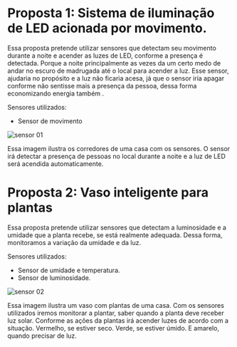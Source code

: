 # Proposta 1: Sistema de iluminação de LED acionada por movimento.

Essa proposta pretende utilizar sensores que detectam seu movimento durante a noite e acender as luzes de LED, conforme a presença é detectada. Porque a noite principalmente as vezes da um certo medo de andar no escuro de madrugada até o local para acender a luz. Esse sensor, ajudaria no propósito e a luz não ficaria acesa, já que o sensor iria apagar conforme não sentisse mais a presença da pessoa, dessa forma economizando energia também .

Sensores utilizados:
- Sensor de movimento

![sensor 01](https://user-images.githubusercontent.com/70977967/170621151-aab002d2-3cce-438d-92e8-a6300278d2ae.png)


Essa imagem ilustra os corredores de uma casa com os sensores. O sensor irá detectar a presença de pessoas no local durante a noite e a luz de LED será acendida automaticamente.

# Proposta 2: Vaso inteligente para plantas

Essa proposta pretende utilizar sensores que detectam a luminosidade e a umidade que a planta recebe, se está realmente adequada. Dessa forma, monitoramos a variação da umidade e da luz.

Sensores utilizados:
- Sensor de umidade e temperatura.
- Sensor de luminosidade.

![sensor 02](https://user-images.githubusercontent.com/70977967/170625568-789990a0-974e-4cb4-8bca-29a1dbb77a81.png)

Essa imagem ilustra um vaso com plantas de uma casa. Com os sensores utilizados iremos monitorar a plantar, saber quando a planta deve receber luz solar. Conforme as ações da plantas irá acender luzes de acordo com a situação. Vermelho, se estiver seco. Verde, se estiver úmido. E amarelo, quando precisar de luz.
